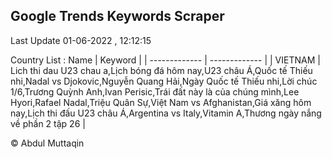 

## Google Trends Keywords Scraper 
 
Last Update 01-06-2022 , 12:12:15

Country List :
 Name  | Keyword |
| ------------- | ------------- |
| VIETNAM | Lich thi dau U23 chau a,Lịch bóng đá hôm nay,U23 châu Á,Quốc tế Thiếu nhi,Nadal vs Djokovic,Nguyễn Quang Hải,Ngày Quốc tế Thiếu nhi,Lời chúc 1/6,Trương Quỳnh Anh,Ivan Perisic,Trái đất này là của chúng mình,Lee Hyori,Rafael Nadal,Triệu Quân Sự,Việt Nam vs Afghanistan,Giá xăng hôm nay,Lịch thi đấu U23 châu Á,Argentina vs Italy,Vitamin A,Thương ngày nắng về phần 2 tập 26 |



© Abdul Muttaqin 
